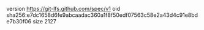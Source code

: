 version https://git-lfs.github.com/spec/v1
oid sha256:e7dc1658d6fe9abcaadac360a1f8f50edf07563c58e2a43d4c91e8bde7b30f06
size 2127
